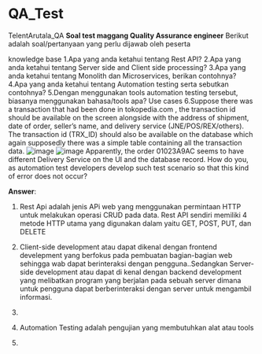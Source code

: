 # QA_Test
TelentArutala_QA
**Soal test maggang Quality Assurance engineer**
Berikut adalah soal/pertanyaan yang perlu dijawab oleh peserta

knowledge base
1.Apa yang anda ketahui tentang Rest API?
2.Apa yang anda ketahui tentang Server side and Client side processing?
3.Apa yang anda ketahui tentang Monolith dan Microservices, berikan contohnya?
4.Apa yang anda ketahui tentang Automation testing serta sebutkan contohnya?
5.Dengan menggunakan tools automation testing tersebut, biasanya menggunakan bahasa/tools apa?
Use cases
6.Suppose there was a transaction that had been done in tokopedia.com , the transaction id should be available on the screen alongside with the address of shipment, date of order, seller’s name, and delivery service (JNE/POS/REX/others). The transaction id (TRX_ID) should also be available on the database which again supposedly there was a simple table containing all the transaction data.
![image](https://github.com/Maharani19/QA_Test/assets/129718981/3729161f-ce9b-47e3-a4c5-1aa4c4d15311)
![image](https://github.com/Maharani19/QA_Test/assets/129718981/67f8bd38-e355-4c2a-b083-86c0a87bc83b)
Apparently, the order 01023A9AC seems to have different Delivery Service on the UI and the database record. How do you, as automation test developers develop such test scenario so that this kind of error does not occur?


**Answer**:			
1. Rest Api adalah jenis APi web yang menggunakan permintaan HTTP untuk melakukan operasi CRUD pada data. Rest API sendiri memiliki 4 metode HTTP utama yang digunakan dalam yaitu GET, POST, PUT, dan DELETE			
2.  Client-side development atau dapat dikenal dengan frontend develepment yang berfokus pada pembuatan bagian-bagian web sehingga wab dapat berinteraksi dengan pengguna..Sedangkan Server-side development atau dapat di kenal dengan backend development yang melibatkan program yang berjalan pada sebuah server dimana untuk pengguna dapat berberinteraksi dengan server untuk mengambil informasi.			
3. 			
4. Automation Testing adalah pengujian yang membutuhkan alat atau tools

5. 

